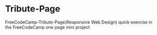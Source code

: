 # Tribute-Page
 FreeCodeCamp-Tribute-Page(Responsive Web Design)
quick exercise in the FreeCodeCamp one page mini project 
